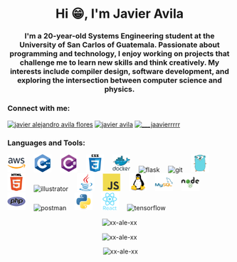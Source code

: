 <h1 align="center">Hi 😁, I'm Javier Avila</h1>
<h3 align="center">I'm a 20-year-old Systems Engineering student at the University of San Carlos of Guatemala. Passionate about programming and technology, I enjoy working on projects that challenge me to learn new skills and think creatively. My interests include compiler design, software development, and exploring the intersection between computer science and physics.</h3>

<h3 align="left">Connect with me:</h3>
<p align="left">
<a href="https://linkedin.com/in/javier alejandro avila flores" target="blank"><img align="center" src="https://raw.githubusercontent.com/rahuldkjain/github-profile-readme-generator/master/src/images/icons/Social/linked-in-alt.svg" alt="javier alejandro avila flores" height="30" width="40" /></a>
<a href="https://fb.com/javier avila" target="blank"><img align="center" src="https://raw.githubusercontent.com/rahuldkjain/github-profile-readme-generator/master/src/images/icons/Social/facebook.svg" alt="javier avila" height="30" width="40" /></a>
<a href="https://instagram.com/___jaavierrrrr" target="blank"><img align="center" src="https://raw.githubusercontent.com/rahuldkjain/github-profile-readme-generator/master/src/images/icons/Social/instagram.svg" alt="___jaavierrrrr" height="30" width="40" /></a>
</p>

<h3 align="left">Languages and Tools:</h3>
<p align="left">
  <img src="https://raw.githubusercontent.com/devicons/devicon/master/icons/amazonwebservices/amazonwebservices-original-wordmark.svg" alt="aws" width="40" height="40" style="margin-right: 15px;"/> 
  <img src="https://raw.githubusercontent.com/devicons/devicon/master/icons/cplusplus/cplusplus-original.svg" alt="cplusplus" width="40" height="40" style="margin-right: 15px;"/>
  <img src="https://raw.githubusercontent.com/devicons/devicon/master/icons/csharp/csharp-original.svg" alt="csharp" width="40" height="40" style="margin-right: 15px;"/>
  <img src="https://raw.githubusercontent.com/devicons/devicon/master/icons/css3/css3-original-wordmark.svg" alt="css3" width="40" height="40" style="margin-right: 15px;"/>  
  <img src="https://raw.githubusercontent.com/devicons/devicon/master/icons/docker/docker-original-wordmark.svg" alt="docker" width="40" height="40" style="margin-right: 15px;"/> 
  <img src="https://www.vectorlogo.zone/logos/pocoo_flask/pocoo_flask-icon.svg" alt="flask" width="40" height="40" style="margin-right: 15px;"/> 
  <img src="https://www.vectorlogo.zone/logos/git-scm/git-scm-icon.svg" alt="git" width="40" height="40" style="margin-right: 15px;"/> 
  <img src="https://raw.githubusercontent.com/devicons/devicon/master/icons/go/go-original.svg" alt="go" width="40" height="40" style="margin-right: 15px;"/> 
  <img src="https://raw.githubusercontent.com/devicons/devicon/master/icons/html5/html5-original-wordmark.svg" alt="html5" width="40" height="40" style="margin-right: 15px;"/> 
  <img src="https://www.vectorlogo.zone/logos/adobe_illustrator/adobe_illustrator-icon.svg" alt="illustrator" width="40" height="40" style="margin-right: 15px;"/>
  <img src="https://raw.githubusercontent.com/devicons/devicon/master/icons/java/java-original.svg" alt="java" width="40" height="40" style="margin-right: 15px;"/> 
  <img src="https://raw.githubusercontent.com/devicons/devicon/master/icons/javascript/javascript-original.svg" alt="javascript" width="40" height="40" style="margin-right: 15px;"/> 
  <img src="https://raw.githubusercontent.com/devicons/devicon/master/icons/linux/linux-original.svg" alt="linux" width="40" height="40" style="margin-right: 15px;"/> 
  <img src="https://raw.githubusercontent.com/devicons/devicon/master/icons/mysql/mysql-original-wordmark.svg" alt="mysql" width="40" height="40" style="margin-right: 15px;"/> 
  <img src="https://raw.githubusercontent.com/devicons/devicon/master/icons/nodejs/nodejs-original-wordmark.svg" alt="nodejs" width="40" height="40" style="margin-right: 15px;"/> 
  <img src="https://raw.githubusercontent.com/devicons/devicon/master/icons/php/php-original.svg" alt="php" width="40" height="40" style="margin-right: 15px;"/>
  <img src="https://www.vectorlogo.zone/logos/getpostman/getpostman-icon.svg" alt="postman" width="40" height="40" style="margin-right: 15px;"/>
  <img src="https://raw.githubusercontent.com/devicons/devicon/master/icons/python/python-original.svg" alt="python" width="40" height="40" style="margin-right: 15px;"/>
  <img src="https://raw.githubusercontent.com/devicons/devicon/master/icons/react/react-original-wordmark.svg" alt="react" width="40" height="40" style="margin-right: 15px;"/> 
  <img src="https://www.vectorlogo.zone/logos/tensorflow/tensorflow-icon.svg" alt="tensorflow" width="40" height="40" style="margin-right: 15px;"/>
</p>


<div align="center">
<p><img align="center" src="https://github-readme-stats.vercel.app/api/top-langs?username=xx-ale-xx&show_icons=true&locale=en&layout=compact&theme=dark" alt="xx-ale-xx" /></p>

<p><img align="center" src="https://github-readme-streak-stats.herokuapp.com/?user=xx-ale-xx&theme=dark" alt="xx-ale-xx" /></p>


<p>&nbsp;<img align="center" src="https://github-readme-stats.vercel.app/api?username=xx-ale-xx&show_icons=true&locale=en&theme=dark" alt="xx-ale-xx" /></p>

</div>
